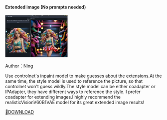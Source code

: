 #### Extended image (No prompts needed)

<p align="left">
  <img src="./extended-image.jpg" width="200">
</p>

Author：Ning

Use controlnet's inpaint model to make guesses about the extensions.At the same time, the style model is used to reference the picture, so that controlnet won't guess wildly.The style model can be either coadapter or IPAdapter, they have different ways to reference the style. I prefer coadapter for extending images.I highly recommend the realisticVisionV60B1VAE model for its great extended image results!

[🔗DOWNLOAD](./extended-image.json)